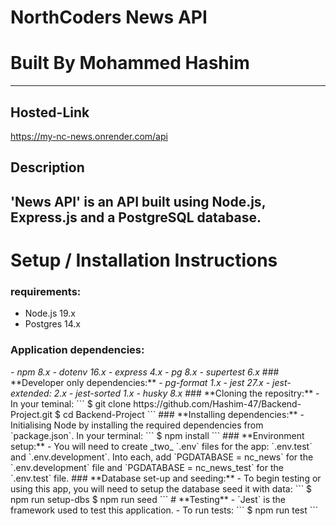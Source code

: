 # **NorthCoders News API**

# **Built By Mohammed Hashim**

---

## **Hosted-Link**

https://my-nc-news.onrender.com/api

## **Description**

## 'News API' is an API built using Node.js, Express.js and a PostgreSQL database.

# **Setup / Installation Instructions**

### **requirements:**

- Node.js 19.x
- Postgres 14.x

### **Application dependencies:**

<i>
- npm 8.x
- dotenv 16.x
- express 4.x
- pg 8.x
- supertest 6.x
  </i>
### **Developer only dependencies:**
<i>
- pg-format 1.x
- jest 27.x
- jest-extended: 2.x
- jest-sorted 1.x
- husky 8.x
  </i>
### **Cloning the repositry:**
- In your teminal:
```
$ git clone https://github.com/Hashim-47/Backend-Project.git
$ cd Backend-Project
```
### **Installing dependencies:**
- Initialising Node by installing the required dependencies from `package.json`. In your terminal:
```
$ npm install
```
### **Environment setup:**
- You will need to create _two_ `.env` files for the app: `.env.test` and `.env.development`. Into each, add `PGDATABASE = nc_news` for the `.env.development` file and `PGDATABASE = nc_news_test` for the `.env.test` file.
### **Database set-up and seeding:**
- To begin testing or using this app, you will need to setup the database seed it with data:
```
$ npm run setup-dbs
$ npm run seed
```
# **Testing**
- `Jest` is the framework used to test this application.
- To run tests:
```
$ npm run test
```
